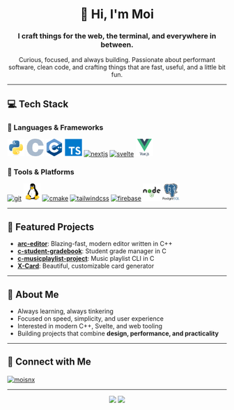 <h1 align="center">👋 Hi, I'm Moi</h1>
<h3 align="center">I craft things for the web, the terminal, and everywhere in between.</h3>

<p align="center">
  Curious, focused, and always building.  
  Passionate about performant software, clean code, and crafting things that are fast, useful, and a little bit fun.
</p>

---

## 💻 Tech Stack

### 🧠 Languages & Frameworks
<p align="left">
  <a href="https://www.python.org" target="_blank" rel="noreferrer"><img src="https://raw.githubusercontent.com/devicons/devicon/master/icons/python/python-original.svg" alt="python" width="40" height="40"/></a>
  <a href="https://www.cprogramming.com/" target="_blank" rel="noreferrer"><img src="https://raw.githubusercontent.com/devicons/devicon/master/icons/c/c-original.svg" alt="c" width="40" height="40"/></a>
  <a href="https://www.w3schools.com/cpp/" target="_blank" rel="noreferrer"><img src="https://raw.githubusercontent.com/devicons/devicon/master/icons/cplusplus/cplusplus-original.svg" alt="cplusplus" width="40" height="40"/></a>
  <a href="https://www.typescriptlang.org/" target="_blank" rel="noreferrer"><img src="https://raw.githubusercontent.com/devicons/devicon/master/icons/typescript/typescript-original.svg" alt="typescript" width="40" height="40"/></a>
  <a href="https://nextjs.org/" target="_blank" rel="noreferrer"><img src="https://cdn.worldvectorlogo.com/logos/nextjs-2.svg" alt="nextjs" width="40" height="40"/></a>
  <a href="https://svelte.dev" target="_blank" rel="noreferrer"><img src="https://upload.wikimedia.org/wikipedia/commons/1/1b/Svelte_Logo.svg" alt="svelte" width="40" height="40"/></a>
  <a href="https://vuejs.org/" target="_blank" rel="noreferrer"><img src="https://raw.githubusercontent.com/devicons/devicon/master/icons/vuejs/vuejs-original-wordmark.svg" alt="vuejs" width="40" height="40"/></a>
</p>

### 🧰 Tools & Platforms
<p align="left">
  <a href="https://git-scm.com/" target="_blank" rel="noreferrer"><img src="https://www.vectorlogo.zone/logos/git-scm/git-scm-icon.svg" alt="git" width="40" height="40"/></a>
  <a href="https://www.linux.org/" target="_blank" rel="noreferrer"><img src="https://raw.githubusercontent.com/devicons/devicon/master/icons/linux/linux-original.svg" alt="linux" width="40" height="40"/></a>
  <a href="https://cmake.org/" target="_blank" rel="noreferrer"><img src="https://cdn.worldvectorlogo.com/logos/cmake.svg" alt="cmake" width="40" height="40"/></a>
  <a href="https://tailwindcss.com/" target="_blank" rel="noreferrer"><img src="https://www.vectorlogo.zone/logos/tailwindcss/tailwindcss-icon.svg" alt="tailwindcss" width="40" height="40"/></a>
  <a href="https://firebase.google.com/" target="_blank" rel="noreferrer"><img src="https://www.vectorlogo.zone/logos/firebase/firebase-icon.svg" alt="firebase" width="40" height="40"/></a>
  <a href="https://nodejs.org" target="_blank" rel="noreferrer"><img src="https://raw.githubusercontent.com/devicons/devicon/master/icons/nodejs/nodejs-original-wordmark.svg" alt="nodejs" width="40" height="40"/></a>
  <a href="https://www.postgresql.org" target="_blank" rel="noreferrer"><img src="https://raw.githubusercontent.com/devicons/devicon/master/icons/postgresql/postgresql-original-wordmark.svg" alt="postgresql" width="40" height="40"/></a>
</p>

---

## 🚩 Featured Projects

- [**arc-editor**](https://github.com/moisnx/arc): Blazing-fast, modern editor written in C++
- [**c-student-gradebook**](https://github.com/moisnx/c-student-gradebook): Student grade manager in C
- [**c-musicplaylist-project**](https://github.com/moisnx/c-musicplaylist-project): Music playlist CLI in C
- [**X-Card**](https://github.com/moisnx/x-card): Beautiful, customizable card generator

---

## 🌱 About Me

- Always learning, always tinkering  
- Focused on speed, simplicity, and user experience  
- Interested in modern C++, Svelte, and web tooling  
- Building projects that combine **design, performance, and practicality**

---

## 🤝 Connect with Me
<p align="left">
  <a href="https://twitter.com/moisnx" target="_blank"><img align="center" src="https://raw.githubusercontent.com/rahuldkjain/github-profile-readme-generator/master/src/images/icons/Social/twitter.svg" alt="moisnx" height="30" width="40" /></a>
</p>

---

<p align="center">
  <img src="https://github-readme-stats.vercel.app/api?username=moisnx&show_icons=true&theme=radical" height="140"/>
  <img src="https://github-readme-stats.vercel.app/api/top-langs/?username=moisnx&layout=compact&theme=radical" height="140"/>
</p>

